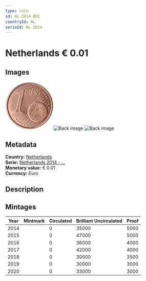 ```yaml
---
type: coin
id: NL-2014-001
countryId: NL
serieId: NL-2014
---
```


# Netherlands € 0.01

## Images

<img src="../../../img/common-2007-001.png" height="150" alt="Front image"><img src="img/netherlands-2014-001.png" height="150" alt="Back image">     ![Back image]()

## Metadata

**Country:** [Netherlands](../index.md)\
**Serie:** [Netherlands 2014 - ...](index.md)\
**Monetary value:** € 0.01\
**Currency:** Euro

## Description


## Mintages

| Year | Mintmark | Circulated | Brilliant Uncirculated | Proof |
| ---- | -------- | ---------- | ---------------------- | ----- |
| 2014 |  | 0| 35000 | 5000 |
| 2015 |  | 0| 47000 | 5000 |
| 2016 |  | 0| 36000 | 4000 |
| 2017 |  | 0| 42000 | 4000 |
| 2018 |  | 0| 30000 | 3500 |
| 2019 |  | 0| 30000 | 3000 |
| 2020 |  | 0| 33000 | 3000 |
